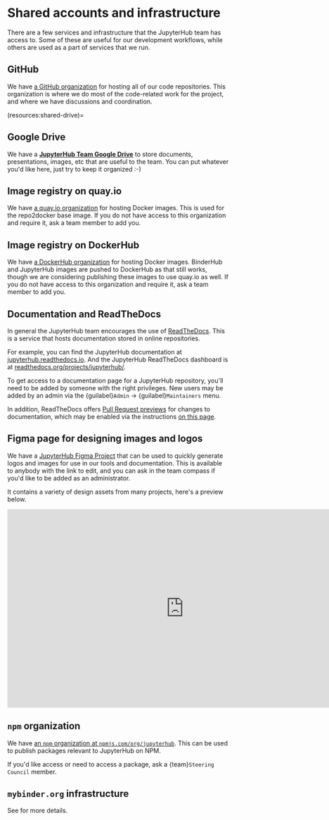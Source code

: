 # Shared accounts and infrastructure

There are a few services and infrastructure that the JupyterHub team has access to.
Some of these are useful for our development workflows, while others are used as a part of services that we run.

## GitHub

We have [a GitHub organization](https://github.com/jupyterhub/) for hosting all of our code repositories.
This organization is where we do most of the code-related work for the project, and where we have discussions and coordination.

(resources:shared-drive)=

## Google Drive

We have a [**JupyterHub Team Google Drive**](https://drive.google.com/drive/folders/0B8VZ4vaOYWZ3X29KTzZSemlNSG8?resourcekey=0-7kPY41v8FRajEmoW0Ojimg&usp=sharing) to store documents, presentations, images, etc that are useful to the team.
You can put whatever you'd like here, just try to keep it organized :-)

## Image registry on quay.io

We have [a quay.io organization](https://quay.io/organization/jupyterhub) for hosting Docker images.
This is used for the repo2docker base image.
If you do not have access to this organization and require it, ask a team member to add you.

## Image registry on DockerHub

We have [a DockerHub organization](https://hub.docker.com/r/jupyterhub/jupyterhub/) for hosting Docker images.
BinderHub and JupyterHub images are pushed to DockerHub as that still works, though we are considering publishing these images to use quay.io as well.
If you do not have access to this organization and require it, ask a team member to add you.

## Documentation and ReadTheDocs

In general the JupyterHub team encourages the use of [ReadTheDocs](https://readthedocs.org).
This is a service that hosts documentation stored in online repositories.

For example, you can find the JupyterHub documentation at [jupyterhub.readthedocs.io](https://jupyterhub.readthedocs.io).
And the JupyterHub ReadTheDocs dashboard is at [readthedocs.org/projects/jupyterhub/](https://readthedocs.org/projects/jupyterhub/).

To get access to a documentation page for a JupyterHub repository, you'll need to be added by someone with the right privileges.
New users may be added by an admin via the {guilabel}`Admin` -> {guilabel}`Maintainers` menu.

In addition, ReadTheDocs offers [Pull Request previews](https://docs.readthedocs.io/en/stable/pull-requests.html) for changes to documentation, which may be enabled via the instructions [on this page](https://docs.readthedocs.io/en/stable/pull-requests.html).

## Figma page for designing images and logos

We have a [JupyterHub Figma Project](https://www.figma.com/file/20E31Z8TV1HLvDPn3ckTRR/Jupyter-Design-Assets?node-id=0%3A1) that can be used to quickly generate logos and images for use in our tools and documentation.
This is available to anybody with the link to edit, and you can ask in the team compass if you'd like to be added as an administrator.

It contains a variety of design assets from many projects, here's a preview below.

<iframe style="border: 1px solid rgba(0, 0, 0, 0.1);" width="800" height="450" src="https://www.figma.com/embed?embed_host=share&url=https%3A%2F%2Fwww.figma.com%2Ffile%2F20E31Z8TV1HLvDPn3ckTRR%2FJupyter-Design-Assets%3Fnode-id%3D0%253A1" allowfullscreen></iframe>

## `npm` organization

We have [an `npm` organization at `npmjs.com/org/jupyterhub`](https://www.npmjs.com/org/jupyterhub).
This can be used to publish packages relevant to JupyterHub on NPM.

If you'd like access or need to access a package, ask a {team}`Steering Council` member.

## `mybinder.org` infrastructure

See [](binder-infrastructure.md) for more details.
